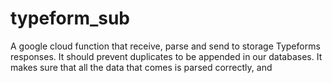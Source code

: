 # typeform_sub

A google cloud function that receive, parse and send to storage Typeforms responses.
It should prevent duplicates to be appended in our databases.
It makes sure that all the data that comes is parsed correctly, and  
